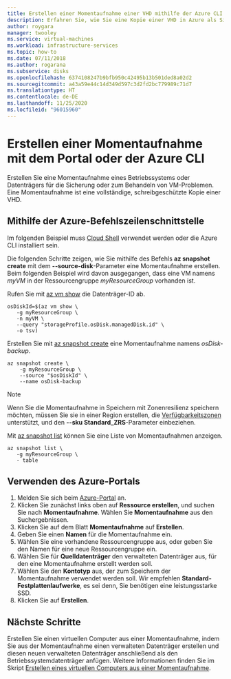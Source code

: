 ```yaml
---
title: Erstellen einer Momentaufnahme einer VHD mithilfe der Azure CLI
description: Erfahren Sie, wie Sie eine Kopie einer VHD in Azure als Sicherung oder für die Behandlung von Problemen erstellen.
author: roygara
manager: twooley
ms.service: virtual-machines
ms.workload: infrastructure-services
ms.topic: how-to
ms.date: 07/11/2018
ms.author: rogarana
ms.subservice: disks
ms.openlocfilehash: 6374108247b9bfb950c42495b13b501ded8a02d2
ms.sourcegitcommit: a43a59e44c14d349d597c3d2fd2bc779989c71d7
ms.translationtype: HT
ms.contentlocale: de-DE
ms.lasthandoff: 11/25/2020
ms.locfileid: "96015960"
---
```

# <a name="create-a-snapshot-using-the-portal-or-azure-cli"></a>Erstellen einer Momentaufnahme mit dem Portal oder der Azure CLI

Erstellen Sie eine Momentaufnahme eines Betriebssystems oder Datenträgers für die Sicherung oder zum Behandeln von VM-Problemen. Eine Momentaufnahme ist eine vollständige, schreibgeschützte Kopie einer VHD. 

## <a name="use-azure-cli"></a>Mithilfe der Azure-Befehlszeilenschnittstelle 

Im folgenden Beispiel muss [Cloud Shell](https://shell.azure.com/bash) verwendet werden oder die Azure CLI installiert sein.

Die folgenden Schritte zeigen, wie Sie mithilfe des Befehls **az snapshot create** mit dem **--source-disk**-Parameter eine Momentaufnahme erstellen. Beim folgenden Beispiel wird davon ausgegangen, dass eine VM namens *myVM* in der Ressourcengruppe *myResourceGroup* vorhanden ist.

Rufen Sie mit [az vm show](/cli/azure/vm#az-vm-show) die Datenträger-ID ab.

```azurecli-interactive
osDiskId=$(az vm show \
   -g myResourceGroup \
   -n myVM \
   --query "storageProfile.osDisk.managedDisk.id" \
   -o tsv)
```

Erstellen Sie mit [az snapshot create](/cli/azure/snapshot#az-snapshot-create) eine Momentaufnahme namens *osDisk-backup*.

```azurecli-interactive
az snapshot create \
    -g myResourceGroup \
    --source "$osDiskId" \
    --name osDisk-backup
```

> [!NOTE]
> Wenn Sie die Momentaufnahme in Speichern mit Zonenresilienz speichern möchten, müssen Sie sie in einer Region erstellen, die [Verfügbarkeitszonen](../../availability-zones/az-overview.md) unterstützt, und den **--sku Standard_ZRS**-Parameter einbeziehen.

Mit [az snapshot list](/cli/azure/snapshot#az-snapshot-list) können Sie eine Liste von Momentaufnahmen anzeigen.

```azurecli-interactive
az snapshot list \
   -g myResourceGroup \
   - table
```

## <a name="use-azure-portal"></a>Verwenden des Azure-Portals 

1. Melden Sie sich beim [Azure-Portal](https://portal.azure.com) an.
2. Klicken Sie zunächst links oben auf **Ressource erstellen**, und suchen Sie nach **Momentaufnahme**. Wählen Sie **Momentaufnahme** aus den Suchergebnissen.
3. Klicken Sie auf dem Blatt **Momentaufnahme** auf **Erstellen**.
4. Geben Sie einen **Namen** für die Momentaufnahme ein.
5. Wählen Sie eine vorhandene Ressourcengruppe aus, oder geben Sie den Namen für eine neue Ressourcengruppe ein. 
7. Wählen Sie für **Quelldatenträger** den verwalteten Datenträger aus, für den eine Momentaufnahme erstellt werden soll.
8. Wählen Sie den **Kontotyp** aus, der zum Speichern der Momentaufnahme verwendet werden soll. Wir empfehlen **Standard-Festplattenlaufwerke**, es sei denn, Sie benötigen eine leistungsstarke SSD.
9. Klicken Sie auf **Erstellen**.


## <a name="next-steps"></a>Nächste Schritte

 Erstellen Sie einen virtuellen Computer aus einer Momentaufnahme, indem Sie aus der Momentaufnahme einen verwalteten Datenträger erstellen und diesen neuen verwalteten Datenträger anschließend als den Betriebssystemdatenträger anfügen. Weitere Informationen finden Sie im Skript [Erstellen eines virtuellen Computers aus einer Momentaufnahme](./../scripts/virtual-machines-linux-cli-sample-create-vm-from-snapshot.md?toc=%2fcli%2fmodule%2ftoc.json).

